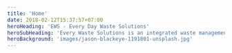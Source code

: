 ```yaml
---
title: 'Home'
date: 2018-02-12T15:37:57+07:00
heroHeading: 'EWS - Every Day Waste Solutions'
heroSubHeading: 'Every Waste Solutions is an integrated waste management company that is involved with waste collection, transportation, management, and treatment of organic and inorganic waste'
heroBackground: 'images/jason-blackeye-1191801-unsplash.jpg'
---
```

